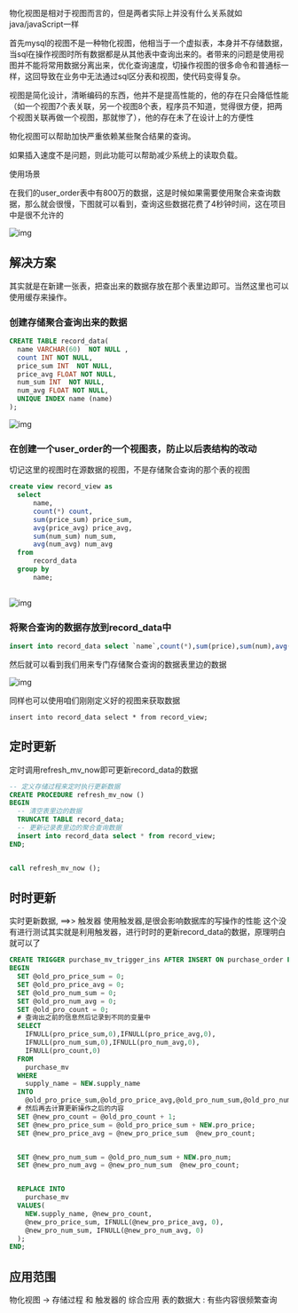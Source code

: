 物化视图是相对于视图而言的，但是两者实际上并没有什么关系就如java/javaScript一样



首先mysql的视图不是一种物化视图，他相当于一个虚拟表，本身并不存储数据，当sql在操作视图时所有数据都是从其他表中查询出来的。者带来的问题是使用视图并不能将常用数据分离出来，优化查询速度，切操作视图的很多命令和普通标一样，这回导致在业务中无法通过sql区分表和视图，使代码变得复杂。



视图是简化设计，清晰编码的东西，他并不是提高性能的，他的存在只会降低性能（如一个视图7个表关联，另一个视图8个表，程序员不知道，觉得很方便，把两个视图关联再做一个视图，那就惨了），他的存在未了在设计上的方便性



物化视图可以帮助加快严重依赖某些聚合结果的查询。



如果插入速度不是问题，则此功能可以帮助减少系统上的读取负载。



使用场景

在我们的user_order表中有800万的数据，这是时候如果需要使用聚合来查询数据，那么就会很慢，下图就可以看到，查询这些数据花费了4秒钟时间，这在项目中是很不允许的



![img](https://oss-emcsprod-public.modb.pro/wechatSpider/modb_20210927_10c8db2a-1f5a-11ec-9ad7-00163e068ecd.png)

## 解决方案

其实就是在新建一张表，把查出来的数据存放在那个表里边即可。当然这里也可以使用缓存来操作。

### 创建存储聚合查询出来的数据



```sql
CREATE TABLE record_data(
  name VARCHAR(60)  NOT NULL ,
  count INT NOT NULL,
  price_sum INT  NOT NULL,
  price_avg FLOAT NOT NULL,
  num_sum INT  NOT NULL,
  num_avg FLOAT NOT NULL,
  UNIQUE INDEX name (name)
);
```

![img](https://oss-emcsprod-public.modb.pro/wechatSpider/modb_20210927_1114cc24-1f5a-11ec-9ad7-00163e068ecd.png)



### 在创建一个user_order的一个视图表，防止以后表结构的改动

切记这里的视图时在源数据的视图，不是存储聚合查询的那个表的视图



```sql
create view record_view as
  select
      name,
      count(*) count,
      sum(price_sum) price_sum,
      avg(price_avg) price_avg,
      sum(num_sum) num_sum,
      avg(num_avg) num_avg
  from
      record_data
  group by
      name;
      
```

![img](https://oss-emcsprod-public.modb.pro/wechatSpider/modb_20210927_115973a6-1f5a-11ec-9ad7-00163e068ecd.png)



### 将聚合查询的数据存放到record_data中



```sql
insert into record_data select `name`,count(*),sum(price),sum(num),avg(price),avg(num) from user_order;
```

然后就可以看到我们用来专门存储聚合查询的数据表里边的数据

![img](https://oss-emcsprod-public.modb.pro/wechatSpider/modb_20210927_11a97540-1f5a-11ec-9ad7-00163e068ecd.png)



同样也可以使用咱们刚刚定义好的视图来获取数据



```
insert into record_data select * from record_view;
```



## 定时更新

定时调用refresh_mv_now即可更新record_data的数据



```sql
-- 定义存储过程来定时执行更新数据
CREATE PROCEDURE refresh_mv_now ()
BEGIN
  -- 清空表里边的数据
  TRUNCATE TABLE record_data;
  -- 更新记录表里边的聚合查询数据
  insert into record_data select * from record_view;
END;


call refresh_mv_now ();
```

## 时时更新

实时更新数据, ==>> 触发器 使用触发器,是很会影响数据库的写操作的性能
这个没有进行测试其实就是利用触发器，进行时时的更新record_data的数据，原理明白就可以了



```sql
CREATE TRIGGER purchase_mv_trigger_ins AFTER INSERT ON purchase_order FOR EACH ROW
BEGIN
  SET @old_pro_price_sum = 0;
  SET @old_pro_price_avg = 0;
  SET @old_pro_num_sum = 0;
  SET @old_pro_num_avg = 0;
  SET @old_pro_count = 0;
  # 查询出之前的信息然后记录到不同的变量中
  SELECT
    IFNULL(pro_price_sum,0),IFNULL(pro_price_avg,0),
    IFNULL(pro_num_sum,0),IFNULL(pro_num_avg,0),
    IFNULL(pro_count,0)
  FROM
    purchase_mv
  WHERE
    supply_name = NEW.supply_name
  INTO
    @old_pro_price_sum,@old_pro_price_avg,@old_pro_num_sum,@old_pro_num_avg,@old_pro_count;
  # 然后再去计算更新操作之后的内容
  SET @new_pro_count = @old_pro_count + 1;
  SET @new_pro_price_sum = @old_pro_price_sum + NEW.pro_price;
  SET @new_pro_price_avg = @new_pro_price_sum  @new_pro_count;


  SET @new_pro_num_sum = @old_pro_num_sum + NEW.pro_num;
  SET @new_pro_num_avg = @new_pro_num_sum  @new_pro_count;


  REPLACE INTO
    purchase_mv
  VALUES(
    NEW.supply_name, @new_pro_count,
    @new_pro_price_sum, IFNULL(@new_pro_price_avg, 0),
    @new_pro_num_sum, IFNULL(@new_pro_num_avg, 0)
  );
END;
```

## 应用范围

物化视图 -> 存储过程 和 触发器的 综合应用
表的数据大 : 有些内容很频繁查询